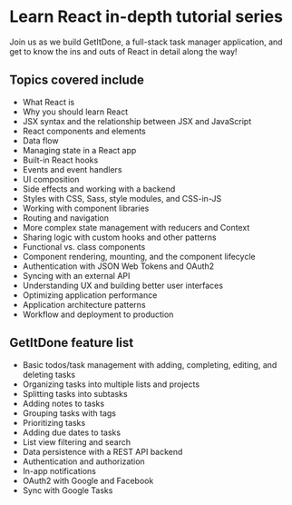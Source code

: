 # Learn React in-depth tutorial series

Join us as we build GetItDone, a full-stack task manager application, and get to know the ins and outs of React in detail along the way!

## Topics covered include

- What React is
- Why you should learn React
- JSX syntax and the relationship between JSX and JavaScript
- React components and elements
- Data flow
- Managing state in a React app
- Built-in React hooks
- Events and event handlers
- UI composition
- Side effects and working with a backend
- Styles with CSS, Sass, style modules, and CSS-in-JS
- Working with component libraries
- Routing and navigation
- More complex state management with reducers and Context
- Sharing logic with custom hooks and other patterns
- Functional vs. class components
- Component rendering, mounting, and the component lifecycle
- Authentication with JSON Web Tokens and OAuth2
- Syncing with an external API
- Understanding UX and building better user interfaces
- Optimizing application performance
- Application architecture patterns
- Workflow and deployment to production

## GetItDone feature list

- Basic todos/task management with adding, completing, editing, and deleting tasks
- Organizing tasks into multiple lists and projects
- Splitting tasks into subtasks
- Adding notes to tasks
- Grouping tasks with tags
- Prioritizing tasks
- Adding due dates to tasks
- List view filtering and search
- Data persistence with a REST API backend
- Authentication and authorization
- In-app notifications
- OAuth2 with Google and Facebook
- Sync with Google Tasks
